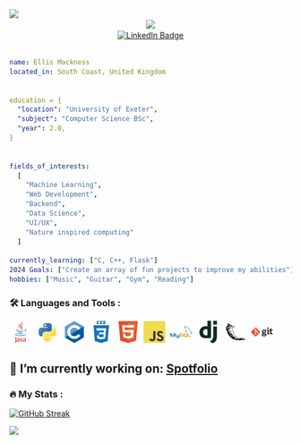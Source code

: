 <img src="https://camo.githubusercontent.com/82e15927fe3a779d5bb243ed93d85f49768667c7251d713991e67888e522f207/68747470733a2f2f63617073756c652d72656e6465722e76657263656c2e6170702f6170693f747970653d776176696e6726636f6c6f723d6772616469656e7426746578743d48656c6c6f21266865696768743d3130302673656374696f6e3d686561646572" data-canonical-src="https://capsule-render.vercel.app/api?type=waving&amp;color=gradient&amp;text=Hello!&amp;height=100&amp;section=header" style="max-width: 100%;">
<div id='header' align='center'>
  <img clas='animated-gif' src='https://media.giphy.com/media/v1.Y2lkPTc5MGI3NjExbnR0MzF3bG80cnhrd3JyZHpicmhoa2xhdnF2eDR5ODBlNHU1bWVrcSZlcD12MV9pbnRlcm5hbF9naWZfYnlfaWQmY3Q9cw/1dr2kog5CiGeGmDH4E/giphy.gif'></img>
    <div id="badges">
    <a href="https://www.linkedin.com/in/ellis-mackness">
      <img src="https://img.shields.io/badge/LinkedIn-blue?style=for-the-badge&logo=linkedin&logoColor=white" alt="LinkedIn Badge"/>
    </a>
  </div>
  <img src="https://komarev.com/ghpvc/?username=ellisss04&style=flat-square&color=blue" alt=""/>
</div>


```yaml
name: Ellis Mackness
located_in: South Coast, United Kingdom


education = {
  "location": "University of Exeter",
  "subject": "Computer Science BSc",
  "year": 2.0,
}


fields_of_interests:
  [
    "Machine Learning",
    "Web Development",
    "Backend",
    "Data Science",
    "UI/UX",
    "Nature inspired computing"
  ]
 
currently_learning: ["C, C++, Flask"]
2024 Goals: ["Create an array of fun projects to improve my abilities"]
hobbies: ["Music", "Guitar", "Gym", "Reading"]
```

### :hammer_and_wrench: Languages and Tools : 

<div>
  <img src="https://github.com/devicons/devicon/blob/master/icons/java/java-original-wordmark.svg" title="Java" alt="Java" width="40" height="40"/>&nbsp;
  <img src="https://github.com/devicons/devicon/blob/master/icons/python/python-original.svg" title="Python" alt="Python" width="40" height="40"/>&nbsp;
  <img src="https://github.com/devicons/devicon/blob/master/icons/c/c-original.svg" title="C" alt="C" width="40" height="40"/>&nbsp;
  <img src="https://github.com/devicons/devicon/blob/master/icons/css3/css3-plain-wordmark.svg"  title="CSS3" alt="CSS" width="40" height="40"/>&nbsp;
  <img src="https://github.com/devicons/devicon/blob/master/icons/html5/html5-original.svg" title="HTML5" alt="HTML" width="40" height="40"/>&nbsp;
  <img src="https://github.com/devicons/devicon/blob/master/icons/javascript/javascript-original.svg" title="JavaScript" alt="JavaScript" width="40" height="40"/>&nbsp;
  <img src="https://github.com/devicons/devicon/blob/master/icons/mysql/mysql-original-wordmark.svg" title="MySQL"  alt="MySQL" width="40" height="40"/>&nbsp;
  <img src="https://github.com/devicons/devicon/blob/master/icons/django/django-plain.svg" title="Django"  alt="Django" width="40" height="40"/>&nbsp;
  <img src="https://github.com/devicons/devicon/blob/master/icons/flask/flask-original.svg" title="Flask"  alt="Flask" width="40" height="40"/>&nbsp;
  <img src="https://github.com/devicons/devicon/blob/master/icons/git/git-original-wordmark.svg" title="Git" **alt="Git" width="40" height="40"/>
</div>

## 🔭 I’m currently working on: [Spotfolio](https://github.com/ellisss04/Spotify_Portfolio)


### :fire: My Stats :
[![GitHub Streak](http://github-readme-streak-stats.herokuapp.com?user=ellisss04&theme=dark&background=000000)](https://git.io/streak-stats)

<img src="https://camo.githubusercontent.com/c27faf5c5f503dae2aadda8171178a26d0b35072e175f8c2dbb98737bc1a7eea/68747470733a2f2f63617073756c652d72656e6465722e76657263656c2e6170702f6170693f747970653d776176696e6726636f6c6f723d6772616469656e74266865696768743d3130302673656374696f6e3d666f6f746572" data-canonical-src="https://capsule-render.vercel.app/api?type=waving&amp;color=gradient&amp;height=100&amp;section=footer" style="max-width: 100%;">
